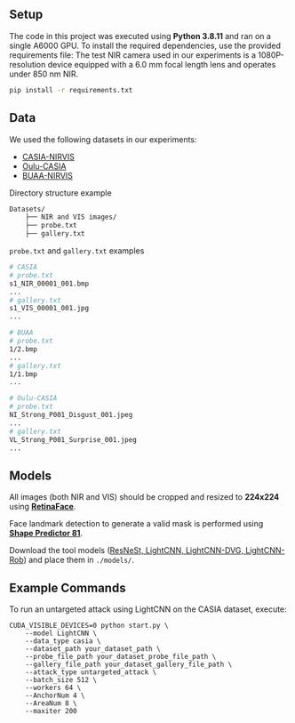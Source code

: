## Setup

The code in this project was executed using **Python 3.8.11** and ran on a single A6000 GPU. To install the required dependencies, use the provided requirements file:
The test NIR camera used in our experiments is a 1080P-resolution device equipped with a 6.0 mm focal length lens and operates under 850 nm NIR. 
```bash
pip install -r requirements.txt
```

## Data

We used the following datasets in our experiments:

- [CASIA-NIRVIS](https://pythonhosted.org/bob.db.cbsr_nir_vis_2/)
- [Oulu-CASIA](https://www.v7labs.com/open-datasets/oulu-casia)
- [BUAA-NIRVIS](https://paperswithcode.com/sota/face-verification-on-buaa-visnir?p=wasserstein-cnn-learning-invariant-features)

Directory structure example

```bash
Datasets/
    ├── NIR and VIS images/
    ├── probe.txt
    ├── gallery.txt
```

`probe.txt` and `gallery.txt` examples

```bash
# CASIA
# probe.txt
s1_NIR_00001_001.bmp
...
# gallery.txt
s1_VIS_00001_001.jpg
...

# BUAA
# probe.txt
1/2.bmp
...
# gallery.txt
1/1.bmp
...

# Oulu-CASIA
# probe.txt
NI_Strong_P001_Disgust_001.jpeg
...
# gallery.txt
VL_Strong_P001_Surprise_001.jpeg
...
```

## Models

All images (both NIR and VIS) should be cropped and resized to **224x224** using **[RetinaFace](https://github.com/serengil/retinaface)**.

Face landmark detection to generate a valid mask is performed using **[Shape Predictor 81](https://github.com/codeniko/shape_predictor_81_face_landmarks)**.

Download the tool models ([ResNeSt, LightCNN, LightCNN-DVG, LightCNN-Rob](https://drive.google.com/file/d/1RWisrZlrrNVRHiElxcr7cH6SU1eyDeiK/view?usp=sharing)) and place them in ``./models/``.

## Example Commands

To run an untargeted attack using LightCNN on the CASIA dataset, execute:

```
CUDA_VISIBLE_DEVICES=0 python start.py \
    --model LightCNN \
    --data_type casia \
    --dataset_path your_dataset_path \
    --probe_file_path your_dataset_probe_file_path \
    --gallery_file_path your_dataset_gallery_file_path \
    --attack_type untargeted_attack \
    --batch_size 512 \
    --workers 64 \
    --AnchorNum 4 \
    --AreaNum 8 \
    --maxiter 200
```
